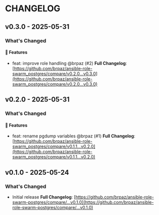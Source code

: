 # CHANGELOG

## v0.3.0 - 2025-05-31

### What's Changed

#### 🚀 Features

- feat: improve role handling @brpaz (#2)
  **Full Changelog**: [https://github.com/brpaz/ansible-role-swarm_postgres/compare/v0.2.0...v0.3.0](https://github.com/brpaz/ansible-role-swarm_postgres/compare/v0.2.0...v0.3.0)

## v0.2.0 - 2025-05-31

### What's Changed

#### 🚀 Features

- feat: rename pgdump variables @brpaz (#1)
  **Full Changelog**: [https://github.com/brpaz/ansible-role-swarm_postgres/compare/v0.1.1...v0.2.0](https://github.com/brpaz/ansible-role-swarm_postgres/compare/v0.1.1...v0.2.0)

## v0.1.0 - 2025-05-24

### What's Changed

* Initial release
  **Full Changelog**: [https://github.com/brpaz/ansible-role-swarm-postgres/compare/...v0.1.0](https://github.com/brpaz/ansible-role-swarm-postgres/compare/...v0.1.0)
